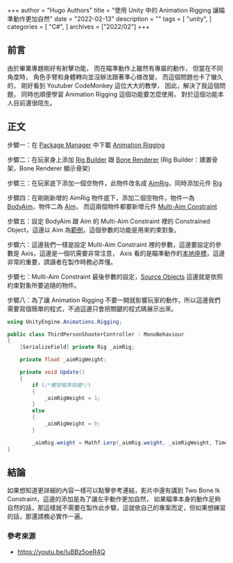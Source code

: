 +++
author = "Hugo Authors"
title = "使用 Unity 中的 Animation Rigging 讓瞄準動作更加自然"
date = "2022-02-13"
description = ""
tags = [
    "unity",
]
categories = [
    "C#",
]
archives = ["2022/02"]
+++

## 前言
由於畢業專題剛好有射擊功能，
而在瞄準動作上雖然有專屬的動作，
但當在不同角度時，
角色手臂和身體轉向並沒辦法跟著準心做改變，
而這個問題也卡了蠻久的，
剛好看到 Youtuber CodeMonkey 這位大大的教學，
因此，解決了我這個問題，
同時也順便學習 Animation Rigging 這個功能要怎麼使用，
對於這個功能本人目前還很陌生。

## 正文
步驟一：在 [Package Manager](https://i.imgur.com/MIaMUbY.png) 中下載 [Animation Rigging](https://i.imgur.com/11Bs9WI.png)

步驟二：在玩家身上添加 [Rig Builder](https://i.imgur.com/d3RkY1O.png) 跟 [Bone Renderer](https://i.imgur.com/NUePbQk.png) (Rig Builder：建置骨架，Bone Renderer 顯示骨架)

步驟三：在玩家底下添加一個空物件，此物件改名成 [AimRig](https://i.imgur.com/cGf1Zlz.png)，同時添加元件 [Rig](https://i.imgur.com/rvLggcL.png)

步驟四：在剛剛新增的 AimRig 物件底下，添加二個空物件，物件一為 [BodyAim](https://i.imgur.com/aRrTXLb.png)，物件二為 [Aim](https://i.imgur.com/tAQCNqc.png)，
而這兩個物件都要新增元件 [Multi-Aim Constraint](https://i.imgur.com/7FZVGgo.png)

步驟五：設定 BodyAim 跟 Aim 的 Multi-Aim Constraint 裡的 Constrained Object，這邊以 Aim 為[範例](https://i.imgur.com/pCUt8eE.png)，這個參數的功能是用來約束對象。

步驟六：這邊我們一樣是設定 Multi-Aim Constraint 裡的參數，這邊要設定的參數是 Axis，這邊是一個坑需要非常注意， Axis 看的是瞄準動作的[本地座標](https://i.imgur.com/pn1wYPX.png)，這邊非常的重要，請讀者在製作時務必弄懂。

步驟七：Multi-Aim Constraint 最後參數的設定，[Source Objects](https://i.imgur.com/bbr3grv.png) 這邊就是依照約束對象所要追隨的物件。

步驟八：為了讓 Animation Rigging 不要一開就影響玩家的動作，所以這邊我們需要寫個簡單的程式，不過這邊只會把關鍵的程式碼展示出來。

``` C#
using UnityEngine.Animations.Rigging;

public class ThirdPersonShooterController : MonoBehaviour
{
    [SerializeField] private Rig _aimRig;

    private float _aimRigWeight;

    private void Update()
    {
        if (/*觸發瞄準按鍵*/)
        {
            _aimRigWeight = 1;
        }
        else
        {
            _aimRigWeight = 0;
        }

        _aimRig.weight = Mathf.Lerp(_aimRig.weight, _aimRigWeight, Time.deltaTime * 100f);
}
```

## 結論
如果想知道更詳細的內容一樣可以點擊參考連結，影片中還有講到 Two Bone Ik Constraint，這邊的添加是為了讓左手動作更加自然，
如果瞄準本身的動作足夠自然的話，那這樣就不需要在製作此步驟，這就依自己的專案而定，但如果想練習的話，那還請務必實作一遍。

### 參考來源
- https://youtu.be/luBBz5oeR4Q